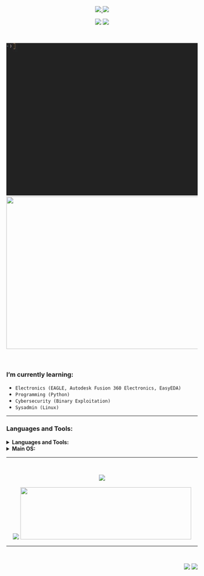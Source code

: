 <p align="center">
  <a href="https://linkedin.com/in/patrick-di-fazio-9a0b72145"> 
  <img src="https://img.shields.io/badge/LinkedIn-blue?style=flat&logo=linkedin&labelColor=blue" /> </a>
  <img src="https://img.shields.io/github/followers/blessedrebus.svg?style=social&label=Follow&maxAge=2592000)](https://github.com/blessedrebus?tab=followers"</p>

<p align="center">
  <img src="https://img.shields.io/badge/NVIDIA-GTX1070-76B900?style=for-the-badge&logo=nvidia&logoColor=white" />
  <img src="https://img.shields.io/badge/Intel-Core_i5_6th-0071C5?style=for-the-badge&logo=intel&logoColor=white" />
</p>

<br />

<p align="center">
  <img width="650" height="400" src="https://github.com/BlessedRebuS/BlessedRebuS/blob/main/img/me.gif" />
  <img width="650" height="400" src="https://i.pinimg.com/originals/70/37/d4/7037d478852af21357f038fac2d2e9f6.gif" />
</p>

<br />

<h3 align="left">I’m currently learning:</h3>

- `Electronics (EAGLE, Autodesk Fusion 360 Electronics, EasyEDA)` 
- `Programming (Python)` 
- `Cybersecurity (Binary Exploitation)`
- `Sysadmin (Linux)`

<hr />

<h3 align="left">Languages and Tools:</h3>

<details>
  <summary><b>Languages and Tools:</b></summary>
  <br />

  <a href="https://www.cprogramming.com/" target="_blank"> <img src="https://raw.githubusercontent.com/devicons/devicon/master/icons/c/c-original.svg" alt="c" width="40" height="40" /> </a>
  <a href="https://www.java.com" target="_blank"> <img src="https://raw.githubusercontent.com/devicons/devicon/master/icons/java/java-original.svg" alt="java" width="40" height="40" /> </a>
  <a href="https://www.python.org" target="_blank"> <img src="https://raw.githubusercontent.com/devicons/devicon/master/icons/python/python-original.svg" alt="python" width="40" height="40" /> </a>
  <a href="https://www.arduino.cc/" target="_blank"> <img src="https://cdn.worldvectorlogo.com/logos/arduino-1.svg" alt="arduino" width="40" height="40" /> </a>
  <a href="https://www.gnu.org/software/bash/" target="_blank"> <img src="https://www.vectorlogo.zone/logos/gnu_bash/gnu_bash-icon.svg" alt="bash" width="40" height="40" /> </a>
  <a href="https://www.docker.com/" target="_blank"> <img src="https://raw.githubusercontent.com/devicons/devicon/master/icons/docker/docker-original-wordmark.svg" alt="docker" width="40" height="40" /> </a>
  <a href="https://mariadb.org/" target="_blank"> <img src="https://www.vectorlogo.zone/logos/mariadb/mariadb-icon.svg" alt="mariadb" width="40" height="40" /> </a>
</details>

<details>
  <summary><b>Main OS:</b></summary>
  <br />
  <a href="https://www.linux.org/" target="_blank"> <img src="https://raw.githubusercontent.com/devicons/devicon/master/icons/linux/linux-original.svg" alt="linux" width="40" height="40" /> </a>
  <a href="https://www.linux.org/" target="_blank"> <img src="https://upload.wikimedia.org/wikipedia/commons/5/5f/Windows_logo_-_2012.svg" alt="linux" width="40" height="40" /> </a>
</details>

<hr/>
  <br/>
    <p align="center">
        <img height="137px" src="https://github-readme-streak-stats.herokuapp.com/?user=blessedrebus&hide_border=false&theme=darcula" />
    </p>
    <p align="center">
        <img height="137px" src="https://github-readme-stats.vercel.app/api?username=blessedrebus&hide_title=true&hide_border=true&show_icons=true&include_all_commits=true&count_private=true&line_height=21&theme=darcula" /> 
        <img height="137px" width="450" src="https://github-readme-stats.vercel.app/api/top-langs/?username=blessedrebus&hide=html&hide_title=true&hide_border=true&layout=compact&langs_count=8&theme=darcula" />
    </p>

<hr/>
<br/>
<p align="right">
<img src="https://komarev.com/ghpvc/?username=blessedrebus&style=plastic&label=Views" />
<img src="https://badges.pufler.dev/years/blessedrebus" />
</p>

<!-- This part is inspired by https://github.com/brunotacca/brunotacca --> 

